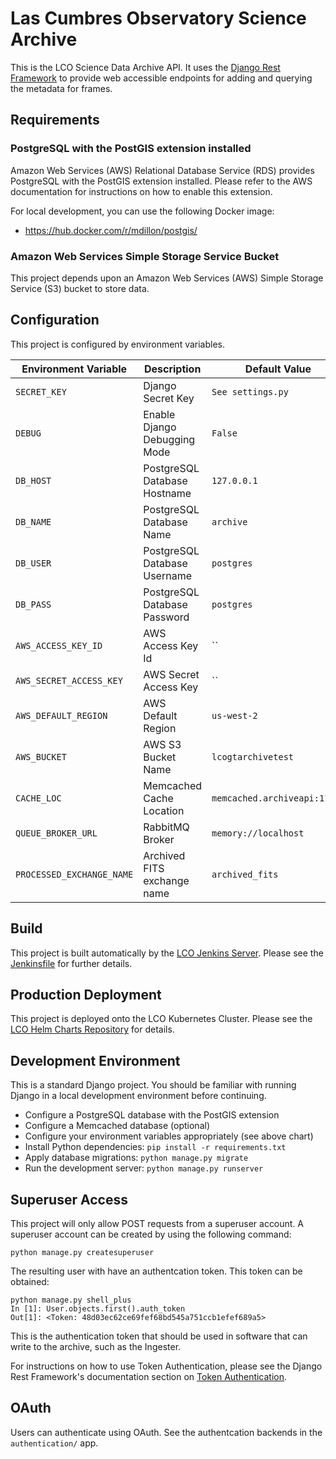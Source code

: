 # Las Cumbres Observatory Science Archive

This is the LCO Science Data Archive API. It uses the
[Django Rest Framework](https://www.django-rest-framework.org/api-guide/requests/)
to provide web accessible endpoints for adding and querying the metadata for frames.

## Requirements

### PostgreSQL with the PostGIS extension installed

Amazon Web Services (AWS) Relational Database Service (RDS) provides PostgreSQL
with the PostGIS extension installed. Please refer to the AWS documentation for
instructions on how to enable this extension.

For local development, you can use the following Docker image:

- <https://hub.docker.com/r/mdillon/postgis/>

### Amazon Web Services Simple Storage Service Bucket

This project depends upon an Amazon Web Services (AWS) Simple Storage Service
(S3) bucket to store data.

## Configuration

This project is configured by environment variables.

Environment Variable | Description | Default Value
--- | --- | ---
`SECRET_KEY` | Django Secret Key | `See settings.py`
`DEBUG` | Enable Django Debugging Mode | `False`
`DB_HOST` | PostgreSQL Database Hostname | `127.0.0.1`
`DB_NAME` | PostgreSQL Database Name | `archive`
`DB_USER` | PostgreSQL Database Username | `postgres`
`DB_PASS` | PostgreSQL Database Password | `postgres`
`AWS_ACCESS_KEY_ID` | AWS Access Key Id | ``
`AWS_SECRET_ACCESS_KEY` | AWS Secret Access Key | ``
`AWS_DEFAULT_REGION` | AWS Default Region | `us-west-2`
`AWS_BUCKET` | AWS S3 Bucket Name | `lcogtarchivetest`
`CACHE_LOC` | Memcached Cache Location | `memcached.archiveapi:11211`
`QUEUE_BROKER_URL` | RabbitMQ Broker | `memory://localhost`
`PROCESSED_EXCHANGE_NAME` | Archived FITS exchange name  | `archived_fits`


## Build

This project is built automatically by the [LCO Jenkins Server](http://jenkins.lco.gtn/).
Please see the [Jenkinsfile](Jenkinsfile) for further details.

## Production Deployment

This project is deployed onto the LCO Kubernetes Cluster. Please see the
[LCO Helm Charts Repository](https://github.com/LCOGT/helm-charts) for details.

## Development Environment

This is a standard Django project. You should be familiar with running Django
in a local development environment before continuing.

* Configure a PostgreSQL database with the PostGIS extension
* Configure a Memcached database (optional)
* Configure your environment variables appropriately (see above chart)
* Install Python dependencies: `pip install -r requirements.txt`
* Apply database migrations: `python manage.py migrate`
* Run the development server: `python manage.py runserver`

## Superuser Access

This project will only allow POST requests from a superuser account. A
superuser account can be created by using the following command:

```
python manage.py createsuperuser
```

The resulting user with have an authentcation token. This token can be
obtained:

```
python manage.py shell_plus
In [1]: User.objects.first().auth_token
Out[1]: <Token: 48d03ec62ce69fef68bd545a751ccb1efef689a5>
```

This is the authentication token that should be used in software that can write
to the archive, such as the Ingester.

For instructions on how to use Token Authentication, please see the Django Rest Framework's
documentation section on [Token Authentication](http://www.django-rest-framework.org/api-guide/authentication/#tokenauthentication).

## OAuth

Users can authenticate using OAuth. See the authentcation backends in the
`authentication/` app.
